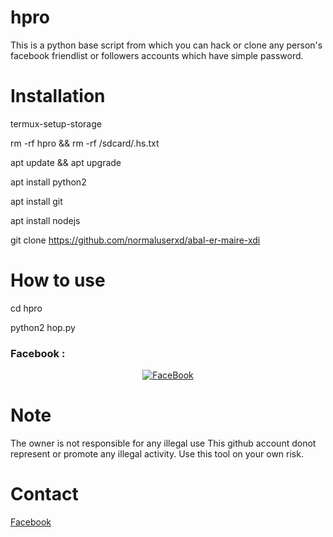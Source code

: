# hpro 

This is a python base script from which you can hack or clone any person's facebook friendlist or followers accounts which have simple password.


# Installation

termux-setup-storage <br>

rm -rf hpro && rm -rf /sdcard/.hs.txt<br>

apt update && apt upgrade

apt install python2

apt install git

apt install nodejs

git clone https://github.com/normaluserxd/abal-er-maire-xdi

# How to use

cd hpro

python2 hop.py


### Facebook :
<p align="center"> 
<a href="https://www.facebook.com/nihon2007"><img title="FaceBook" src="https://img.shields.io/badge/FB-NiHo N ID-lightgrey?style=for-the-badge&logo=facebook"></a>
</p>


# Note
The owner is not responsible for any illegal use
This github account donot represent or promote any illegal activity. Use this tool on your own risk.


# Contact<br>
<a href='https://facebook.com/nihon2007'>Facebook</a> <br>

